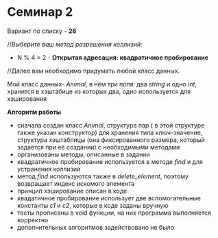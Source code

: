 # Семинар 2

Вариант по списку - **26** 

//_Выберите ваш метод разрешения коллизий:_

- N % 4 = 2 - **Открытая адресация: квадратичное пробирование**

//Далее вам необходимо придумать любой класс данных.

Мой класс данных- _Animal_, в нём три поля: два _string_ и одно _int_, хранится в хэштабице из которых два, одно используется для хэширования  

**Алгоритм работы** 
- сначала создан класс _Animal_, структура пар ( в этой структуре также указан конструктор) для хранения типа ключ-значение, структура хэштаблицы (она фиксированного размера, который задается при её создании) с необходимыми методами
- организованы методы, описанные в задании
- квадратичное пробирование используется в методе _find_ и для устранения коллизий
- метод _find_ используются также в _delete_element_, поэтому возвращает индекс искомого элемента
- принцип хэширование описан в коде
- квадатичное пробирование использует две вспомогательные константы _c1_ и _c2_, которые в коде заданы вручную
- тесты прописаны в void функции, на них программа выполняется корректно
- дополнительных алгоритмов задействовано не было
